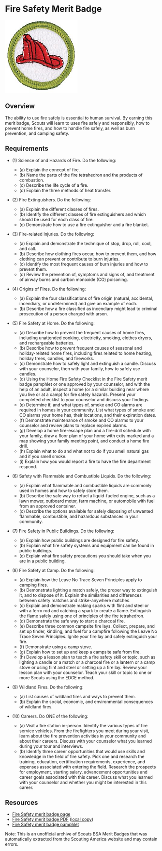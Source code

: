 

# Fire Safety Merit Badge

![Fire Safety Merit Badge](images/fire-safety-merit-badge.jpg)

## Overview



The ability to use fire safely is essential to human survival. By earning this merit badge, Scouts will learn to uses fire safely and responsibly, how to prevent home fires, and how to handle fire safely, as well as burn prevention, and camping safety.

## Requirements

* (1) Science of and Hazards of Fire. Do the following:
    * (a) Explain the concept of fire.
    * (b) Name the parts of the fire tetrahedron and the products of combustion.
    * (c) Describe the life cycle of a fire.
    * (d) Explain the three methods of heat transfer.


* (2) Fire Extinguishers. Do the following:
    * (a) Explain the different classes of fires.
    * (b) Identify the different classes of fire extinguishers and which should be used for each class of fire.
    * (c) Demonstrate how to use a fire extinguisher and a fire blanket.


* (3) Fire-related Injuries. Do the following:
    * (a) Explain and demonstrate the technique of stop, drop, roll, cool, and call.
    * (b) Describe how clothing fires occur, how to prevent them, and how clothing can prevent or contribute to burn injuries.
    * (c) Identify the most frequent causes of burn injuries and how to prevent them.
    * (d) Review the prevention of, symptoms and signs of, and treatment of airway burns and carbon monoxide (CO) poisoning.


* (4) Origins of Fires. Do the following:
    * (a) Explain the four classifications of fire origin (natural, accidental, incendiary, or undetermined) and give an example of each.
    * (b) Describe how a fire classified as incendiary might lead to criminal prosecution of a person charged with arson.


* (5) Fire Safety at Home. Do the following:
    * (a) Describe how to prevent the frequent causes of home fires, including unattended cooking, electricity, smoking, clothes dryers, and rechargeable batteries.
    * (b) Describe how to prevent frequent causes of seasonal and holiday-related home fires, including fires related to home heating, holiday trees, candles, and fireworks.
    * (c) Demonstrate how to safely light and extinguish a candle. Discuss with your counselor, then with your family, how to safely use candles.
    * (d) Using the Home Fire Safety Checklist in the Fire Safety merit badge pamphlet or one approved by your counselor, and with the help of an adult, inspect a home (or a similar building near where you live or at a camp) for fire safety hazards. Present your completed checklist to your counselor and discuss your findings.
    * (e) Determine if, and what types of, smoke and CO alarms are required in homes in your community. List what types of smoke and CO alarms your home has, their locations, and their expiration dates.
    * (f) Demonstrate maintenance of smoke and CO alarms to your counselor and review plans to replace expired alarms.
    * (g) Develop a home fire-escape plan and a fire-drill schedule with your family, draw a floor plan of your home with exits marked and a map showing your family meeting point, and conduct a home fire drill.
    * (h) Explain what to do and what not to do if you smell natural gas and if you smell smoke.
    * (i) Explain how you would report a fire to have the fire department respond.


* (6) Safety with Flammable and Combustible Liquids. Do the following:
    * (a) Explain what flammable and combustible liquids are commonly used in homes and how to safely store them.
    * (b) Describe the safe way to refuel a liquid-fueled engine, such as a lawn mower, outboard motor, farm machine, or automobile with fuel from an approved container.
    * (c) Describe the options available for safely disposing of unwanted flammable, combustible, and hazardous substances in your community.


* (7) Fire Safety in Public Buildings. Do the following:
    * (a) Explain how public buildings are designed for fire safety.
    * (b) Explain what fire safety systems and equipment can be found in public buildings.
    * (c) Explain what fire safety precautions you should take when you are in a public building.


* (8) Fire Safety at Camp. Do the following:
    * (a) Explain how the Leave No Trace Seven Principles apply to camping fires.
    * (b) Demonstrate lighting a match safely, the proper way to extinguish it, and to dispose of it. Explain the similarities and differences between safety matches and strike-anywhere matches.
    * (c) Explain and demonstrate making sparks with flint and steel or with a ferro rod and catching a spark to create a flame. Extinguish the flame safely using one of principles of the fire tetrahedron.
    * (d) Demonstrate the safe way to start a charcoal fire.
    * (e) Describe three common campsite fire lays. Collect, prepare, and set up tinder, kindling, and fuel for a campfire following the Leave No Trace Seven Principles. Ignite your fire lay and safely extinguish your fire.
    * (f) Demonstrate using a camp stove.
    * (g) Explain how to set up and keep a campsite safe from fire.
    * (h) Develop a lesson plan to teach a fire safety skill or topic, such as lighting a candle or a match or a charcoal fire or a lantern or a camp stove or using flint and steel or setting up a fire lay. Review your lesson plan with your counselor. Teach your skill or topic to one or more Scouts using the EDGE method.


* (9) Wildland Fires. Do the following:
    * (a) List causes of wildland fires and ways to prevent them.
    * (b) Explain the social, economic, and environmental consequences of wildland fires.


* (10) Careers. Do ONE of the following:
    * (a) Visit a fire station in-person. Identify the various types of fire service vehicles. From the firefighters you meet during your visit, learn about the fire prevention activities in your community and about their careers. Discuss with your counselor what you learned during your tour and interviews.
    * (b) Identify three career opportunities that would use skills and knowledge in the field of fire safety. Pick one and research the training, education, certification requirements, experience, and expenses associated with entering the field. Research the prospects for employment, starting salary, advancement opportunities and career goals associated with this career. Discuss what you learned with your counselor and whether you might be interested in this career.




## Resources

- [Fire Safety merit badge page](https://www.scouting.org/merit-badges/fire-safety/)
- [Fire Safety merit badge PDF](https://filestore.scouting.org/filestore/Merit_Badge_ReqandRes/Pamphlets/FireSafety_2024.pdf) ([local copy](files/fire-safety-merit-badge.pdf))
- [Fire Safety merit badge pamphlet](https://www.scoutshop.org/fire-safety-merit-badge-pamphlet-662386.html)

Note: This is an unofficial archive of Scouts BSA Merit Badges that was automatically extracted from the Scouting America website and may contain errors.